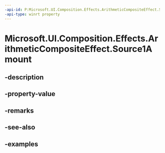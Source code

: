 ```yaml
---
-api-id: P:Microsoft.UI.Composition.Effects.ArithmeticCompositeEffect.Source1Amount
-api-type: winrt property
---
```


# Microsoft.UI.Composition.Effects.ArithmeticCompositeEffect.Source1Amount

<!--
public float Source1Amount { get; set; }
-->


## -description

## -property-value

## -remarks

## -see-also

## -examples


